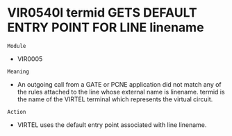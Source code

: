 # VIR0540I termid GETS DEFAULT ENTRY POINT FOR LINE linename

`Module`
- 	VIR0005

`Meaning`
- An outgoing call from a GATE or PCNE application did not match any of the rules attached to the line whose external name is linename. termid is the name of the VIRTEL terminal which represents the virtual circuit.

`Action`
- VIRTEL uses the default entry point associated with line linename.
